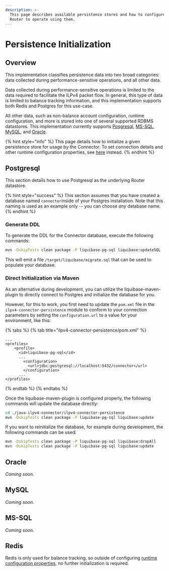 ```yaml
---
description: >-
  This page describes available persistence stores and how to configure the
  Router to operate using them.
---
```


# Persistence Initialization

## Overview

This implementation classifies persistence data into two broad categories: data collected during performance-sensitive operations, and all other data.

Data collected during performance-sensitive operations is limited to the data required to facilitate the ILPv4 packet flow. In general, this type of data is limited to balance tracking information, and this implementation supports both Redis and Postgres for this use-case. 

All other data, such as non-balance account configuration, runtime configuration, and more is stored into one of several supported RDBMS datastores. This implementation currently supports [Posgresql](https://www.postgresql.org/), [MS-SQL](https://www.microsoft.com/en-us/sql-server/default.aspx), [MySQL](https://www.mysql.com/), and [Oracle](https://www.oracle.com/database/12c-database/).

{% hint style="info" %}
This page details how to initialize a given persistence store for usage by the Connector. To set connection details and other runtime configuration properties, see [here](configuration.md) instead.
{% endhint %}

## Postgresql

This section details how to use Postgresql as the underlying Router datastore.

{% hint style="success" %}
This section assumes that you have created a database named `connector`inside of your Postgres installation. Note that this naming is used as an example only -- you can choose _any_ database name.
{% endhint %}

### Generate DDL

To generate the DDL for the Connector database, execute the following commands:

```bash
mvn -DskipTests clean package -P liquibase-pg-sql liquibase:updateSQL
```

This will emit a file `/target/liquibase/migrate.sql` that can be used to populate your database. 

### Direct Initialization via Maven

As an alternative during development, you can utilize the liquibase-maven-plugin to directly connect to  Postgres and initialize the database for you. 

However, for this to work, you first need to update the `pom.xml` file in the `ilpv4-connector-persistence` module to conform to your connection parameters by setting the `configuration.url` to a value for your environment, like this:

{% tabs %}
{% tab title="ilpv4-connector-persistence/pom.xml" %}
```markup
...
<profiles>
    <profile>
      <id>liquibase-pg-sql</id>
      ...
        <configuration>
          <url>jdbc:postgresql://localhost:5432/connector</url>
        </configuration>        
      ...
</profiles>
```
{% endtab %}
{% endtabs %}

Once the liquibase-maven-plugin is configured properly, the following commands will update the database directly:

```bash
cd ./java-ilpv4-connector/ilpv4-connector-persistence
mvn -DskipTests clean package -P liquibase-pg-sql liquibase:update
```

If you want to reinitialize the database, for example during development, the following commands can be used:

```bash
mvn -DskipTests clean package -P liquibase-pg-sql liquibase:dropAll
mvn -DskipTests clean package -P liquibase-pg-sql liquibase:update
```

## Oracle

_Coming soon._

## MySQL

_Coming soon._

## MS-SQL

_Coming soon._

## Redis

Redis is only used for balance tracking, so outside of configuring [runtime configuration properties](configuration.md), no further initialization is required.

